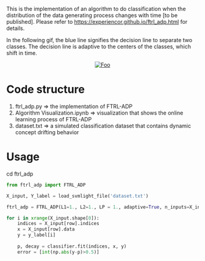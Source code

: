 
This is the implementation of an algorithm to do classification when the distribution of the data generating process changes with time [to be published]. Please refer to https://experiencor.github.io/ftrl_adp.html for details. 

In the following gif, the blue line signifies the decision line to separate two classes. The decision line is adaptive to the centers of the classes, which shift in time.

<a href="https://experiencor.github.io/ftrl_adp.html" rel="some text"><p align="center">![Foo](https://j.gifs.com/2RLVoJ.gif)</p></a>

# Code structure

1. ftrl_adp.py => the implementation of FTRL-ADP
2. Algorithm Visualization.ipynb => visualization that shows the online learning process of FTRL-ADP
3. dataset.txt => a simulated classification dataset that contains dynamic concept drifting behavior

# Usage

cd ftrl_adp

```python
from ftrl_adp import FTRL_ADP

X_input, Y_label = load_svmlight_file('dataset.txt')

ftrl_adp = FTRL_ADP(L1=1., L2=1., LP = 1., adaptive=True, n_inputs=X_input.shape[1])

for i in xrange(X_input.shape[0]):
    indices = X_input[row].indices
    x = X_input[row].data
    y = y_label[i]
    
    p, decay = classifier.fit(indices, x, y)
    error = [int(np.abs(y-p)>0.5)]
```
